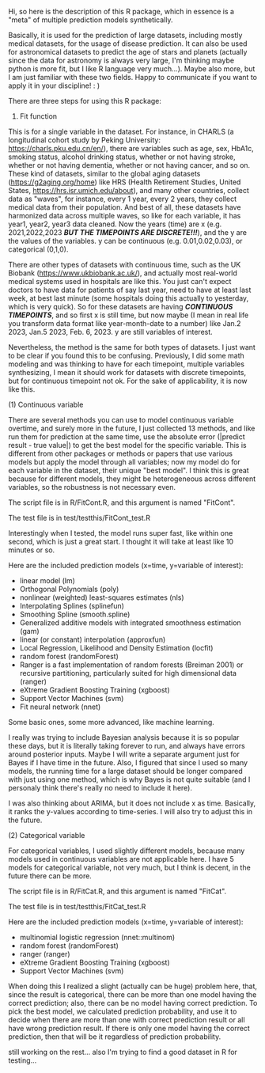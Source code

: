 Hi, so here is the description of this R package, which in essence is a "meta" of multiple prediction models synthetically.

Basically, it is used for the prediction of large datasets, including mostly medical datasets, for the usage of disease prediction. It can also be used for astronomical datasets to predict the age of stars and planets (actually since the data for astronomy is always very large, I'm thinking maybe python is more fit, but I like R language very much...). Maybe also more, but I am just familiar with these two fields. Happy to communicate if you want to apply it in your discipline! : )

There are three steps for using this R package:

1. Fit function

This is for a single variable in the dataset. For instance, in CHARLS (a longitudinal cohort study by Peking University: https://charls.pku.edu.cn/en/), there are variables such as age, sex, HbA1c, smoking status, alcohol drinking status, whether or not having stroke, whether or not having dementia, whether or not having cancer, and so on. These kind of datasets, similar to the global aging datasets (https://g2aging.org/home) like HRS (Health Retirement Studies, United States, https://hrs.isr.umich.edu/about), and many other countries, collect data as "waves", for instance, every 1 year, every 2 years, they collect medical data from their population. And best of all, these datasets have harmonized data across multiple waves, so like for each variable, it has year1, year2, year3 data cleaned. Now the years (time) are x (e.g. 2021,2022,2023 ***BUT THE TIMEPOINTS ARE DISCRETE!!!***), and the y are the values of the variables. y can be continuous (e.g. 0.01,0.02,0.03), or categorical (0,1,0).

There are other types of datasets with continuous time, such as the UK Biobank (https://www.ukbiobank.ac.uk/), and actually most real-world medical systems used in hospitals are like this. You just can't expect doctors to have data for patients of say last year, need to have at least last week, at best last minute (some hospitals doing this actually to yesterday, which is very quick). So for these datasets are having ***CONTINUOUS TIMEPOINTS***, and so first x is still time, but now maybe (I mean in real life you transform data format like year-month-date to a number) like Jan.2 2023, Jan.5 2023, Feb. 6, 2023. y are still variables of interest. 

Nevertheless, the method is the same for both types of datasets. I just want to be clear if you found this to be confusing. Previously, I did some math modeling and was thinking to have for each timepoint, multiple variables synthesizing, I mean it should work for datasets with discrete timepoints, but for continuous timepoint not ok. For the sake of applicability, it is now like this.

(1) Continuous variable

There are several methods you can use to model continuous variable overtime, and surely more in the future, I just collected 13 methods, and like run them for prediction at the same time, use the absolute error (|predict result - true value|) to get the best model for the specific variable. This is different from other packages or methods or papers that use various models but apply the model through all variables; now my model do for each variable in the dataset, their unique "best model". I think this is great because for different models, they might be heterogeneous across different variables, so the robustness is not necessary even.

The script file is in R/FitCont.R, and this argument is named "FitCont".

The test file is in test/testthis/FitCont_test.R

Interestingly when I tested, the model runs super fast, like within one second, which is just a great start. I thought it will take at least like 10 minutes or so.

Here are the included prediction models (x=time, y=variable of interest):
- linear model (lm)
- Orthogonal Polynomials (poly)
- nonlinear (weighted) least-squares estimates (nls)
- Interpolating Splines (splinefun)
- Smoothing Spline (smooth.spline)
- Generalized additive models with integrated smoothness estimation (gam)
- linear (or constant) interpolation (approxfun)
- Local Regression, Likelihood and Density Estimation (locfit)
- random forest (randomForest)
- Ranger is a fast implementation of random forests (Breiman 2001) or recursive partitioning, particularly suited for high dimensional data (ranger)
- eXtreme Gradient Boosting Training (xgboost)
- Support Vector Machines (svm)
- Fit neural network (nnet)

Some basic ones, some more advanced, like machine learning.

I really was trying to include Bayesian analysis because it is so popular these days, but it is literally taking forever to run, and always have errors around posterior inputs. Maybe I will write a separate argument just for Bayes if I have time in the future. Also, I figured that since I used so many models, the running time for a large dataset should be longer compared with just using one method, which is why Bayes is not quite suitable (and I personaly think there's really no need to include it here). 

I was also thinking about ARIMA, but it does not include x as time. Basically, it ranks the y-values according to time-series. I will also try to adjust this in the future.


(2) Categorical variable

For categorical variables, I used slightly different models, because many models used in continuous variables are not applicable here. I have 5 models for categorical variable, not very much, but I think is decent, in the future there can be more.

The script file is in R/FitCat.R, and this argument is named "FitCat".

The test file is in test/testthis/FitCat_test.R

Here are the included prediction models (x=time, y=variable of interest):
- multinomial logistic regression (nnet::multinom)
- random forest (randomForest)
- ranger (ranger)
- eXtreme Gradient Boosting Training (xgboost)
- Support Vector Machines (svm)

When doing this I realized a slight (actually can be huge) problem here, that, since the result is categorical, there can be more than one model having the correct prediction; also, there can be no model having correct prediction. To pick the best model, we calculated prediction probability, and use it to decide when there are more than one with correct prediction result or all have wrong prediction result. If there is only one model having the correct prediction, then that will be it regardless of prediction probability.

still working on the rest...
also I'm trying to find a good dataset in R for testing...

















